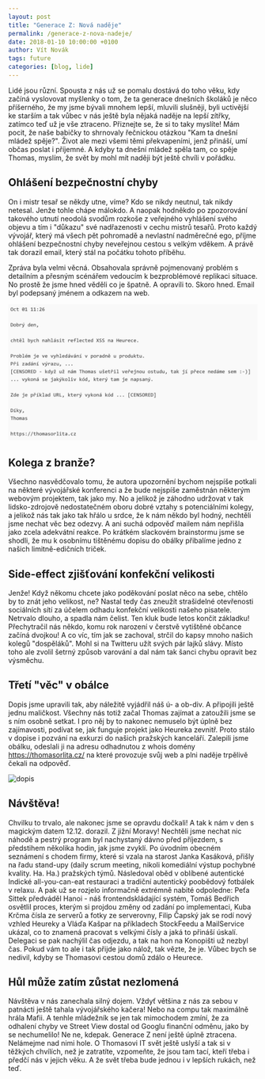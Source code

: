 ```yaml
---
layout: post
title: "Generace Z: Nová naděje"
permalink: /generace-z-nova-nadeje/
date: 2018-01-10 10:00:00 +0100
author: Vít Novák
tags: future
categories: [blog, lide]
---
```


Lidé jsou různí. Spousta z nás už se pomalu dostává do toho věku, kdy začíná vyslovovat myšlenky o tom, že ta generace dnešních školáků je něco příšerného, že my jsme bývali mnohem lepší, mluvili slušněji, byli uctivější ke starším a tak vůbec v nás ještě byla nějaká naděje na lepší zítřky, zatímco teď už je vše ztraceno. Přiznejte se, že si to taky myslíte! Mám pocit, že naše babičky to shrnovaly řečnickou otázkou "Kam ta dnešní mládež spěje?". Život ale mezi všemi těmi překvapeními, jenž přináší, umí občas poslat i příjemné. A kdyby ta dnešní mládež spěla tam, co spěje Thomas, myslím, že svět by mohl mít naději být ještě chvíli v pořádku.

## Ohlášení bezpečnostní chyby

On i mistr tesař se někdy utne, víme? Kdo se nikdy neutnul, tak nikdy netesal. Jenže tohle chápe málokdo. A naopak hodněkdo po zpozorování takového utnutí neodolá svodům rozkoše z veřejného vyhlášení svého objevu a tím i "důkazu" své nadřazenosti v cechu mistrů tesařů. Proto každý vývojář, který má všech pět pohromadě a nevlastní nadměrečné ego, příjme ohlášení bezpečnostní chyby neveřejnou cestou s velkým vděkem. A právě tak dorazil email, který stál na počátku tohoto příběhu.

Zpráva byla velmi věcná. Obsahovala správně pojmenovaný problém s detailním a přesným scénářem vedoucím k bezproblémové replikaci situace. No prostě že jsme hned věděli co je špatně. A opravili to. Skoro hned. Email byl podepsaný jménem a odkazem na web.

![email](/assets/generace-z-nova-nadeje/email.png)

## Kolega z branže?

Všechno nasvědčovalo tomu, že autora upozornění bychom nejspíše potkali na některé vývojářské konferenci a že bude nejspíše zaměstnán některým webovým projektem, tak jako my. No a jelikož je záhodno udržovat v tak lidsko-zdrojově nedostatečném oboru dobré vztahy s potenciálními kolegy, a jelikož nás tak jako tak hřálo u srdce, že k nám někdo byl hodný, nechtěli jsme nechat věc bez odezvy. A ani suchá odpověď mailem nám nepřišla jako zcela adekvátní reakce. Po krátkém slackovém brainstormu jsme se shodli, že mu k osobnímu tištěnému dopisu do obálky přibalíme jedno z našich limitně-edičních triček.

## Side-effect zjišťování konfekční velikosti 

Jenže! Když někomu chcete jako poděkování poslat něco na sebe, chtělo by to znát jeho velikost, ne? Nastal tedy čas zneužít strašidelné otevřenosti sociálních sítí za účelem odhadu konfekční velikosti našeho pisatele. Netrvalo dlouho, a spadla nám čelist. Ten kluk bude letos končit základku! Přechytračil nás někdo, komu rok narození v čerstvě vytištěné občance začíná dvojkou! A co víc, tím jak se zachoval, strčil do kapsy mnoho našich kolegů  "dospěláků". Mohl si na Twitteru užít svých pár lajků slávy. Místo toho ale zvolil šetrný způsob varování a dal nám tak šanci chybu opravit bez výsměchu.

## Třetí "věc" v obálce

Dopis jsme upravili tak, aby náležitě vyjádřil náš ú- a ob-div. A připojili ještě jednu maličkost. Všechny nás totiž začal Thomas zajímat a zatoužili jsme se s ním osobně setkat. I pro něj by to nakonec nemuselo být úplně bez zajímavosti, podívat se, jak funguje projekt jako Heureka zevnitř. Proto stálo v dopise i pozvání na exkurzi do našich pražských kanceláří. Zalepili jsme obálku, odeslali ji na adresu odhadnutou z whois domény <https://thomasorlita.cz/> na které provozuje svůj web a plni naděje trpělivě čekali na odpověď.

![dopis](/assets/generace-z-nova-nadeje/dopis-s-trikem.jpg)

## Návštěva!

Chvilku to trvalo, ale nakonec jsme se opravdu dočkali! A tak k nám v den s magickým datem 12.12. dorazil. Z jižní Moravy! Nechtěli jsme nechat nic náhodě a pestrý program byl nachystaný dávno před příjezdem, s předstihem několika hodin, jak jsme zvyklí. Po úvodním obecném seznámení s chodem firmy, které si vzala na starost Janka Kasáková, přišly na řadu stand-upy (daily scrum meeting, nikoli komediální výstup pochybné kvality. Ha. Ha.) pražských týmů. Následoval oběd v oblíbené autentické Indické all-you-can-eat restauraci a tradiční autentický poobědový fotbálek v relaxu. A pak už se rozjelo informačně extrémně nabité odpoledne: Peťa Sittek předváděl Hanoi - náš frontendskládající systém, Tomáš Bedřich osvětlil proces, kterým si projdou změny od zadání po implementaci, Kuba Krčma čísla ze serverů a fotky ze serverovny, Filip Čapský jak se rodí nový vzhled Heureky a Vláďa Kašpar na příkladech StockFeedu a MailService ukázal, co to znamená pracovat s velkými čísly a jaká to přináší úskalí. Delegaci se pak nachýlil čas odjezdu, a tak na hon na Konopišti už nezbyl čas. Pokud vám to ale i tak přijde jako nálož, tak vězte, že je. Vůbec bych se nedivil, kdyby se Thomasovi cestou domů zdálo o Heurece.

## Hůl může zatím zůstat nezlomená

Návštěva v nás zanechala silný dojem. Vždyť většina z nás za sebou v patnácti ještě tahala vývojářského kačera! Nebo na compu tak maximálně hrála Mafii. A tenhle mládežník se jen tak mimochodem zmíní, že za odhalení chyby ve Street View dostal od Googlu finanční odměnu, jako by se nechumelilo! Ne ne, kdepak. Generace Z není ještě úplně ztracena. Nelámejme nad nimi hole. O Thomasovi IT svět ještě uslyší a tak si v těžkých chvílích, než je zatratíte, vzpomeňte, že jsou tam tací, kteří třeba i předčí nás v jejich věku. A že svět třeba bude jednou i v lepších rukách, než teď.
